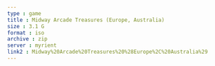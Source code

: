 ```yaml
---
type : game
title : Midway Arcade Treasures (Europe, Australia)
size : 3.1 G
format : iso
archive : zip
server : myrient
link2 : Midway%20Arcade%20Treasures%20%28Europe%2C%20Australia%29
---
```

